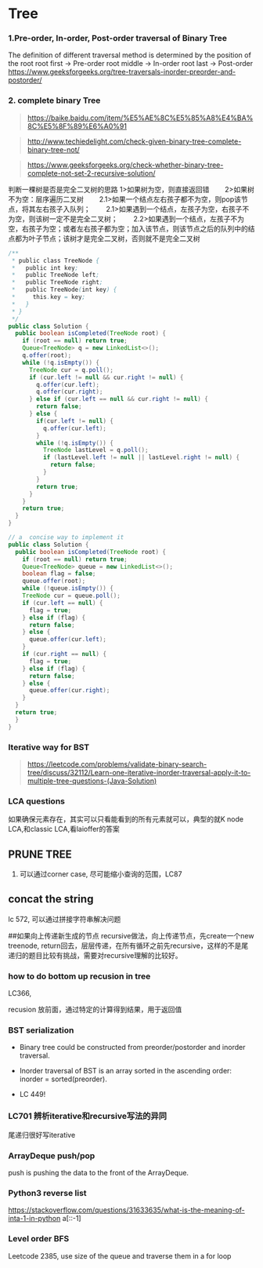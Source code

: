# Tree
### 1.Pre-order, In-order, Post-order traversal of Binary Tree
The definition of different traversal method is determined by the position of the root
root first -> Pre-order
root middle -> In-order
root last -> Post-order
https://www.geeksforgeeks.org/tree-traversals-inorder-preorder-and-postorder/

### 2. complete binary Tree
>https://baike.baidu.com/item/%E5%AE%8C%E5%85%A8%E4%BA%8C%E5%8F%89%E6%A0%91

>http://www.techiedelight.com/check-given-binary-tree-complete-binary-tree-not/  

>https://www.geeksforgeeks.org/check-whether-binary-tree-complete-not-set-2-recursive-solution/

判断一棵树是否是完全二叉树的思路
1>如果树为空，则直接返回错
　　2>如果树不为空：层序遍历二叉树
　　2.1>如果一个结点左右孩子都不为空，则pop该节点，将其左右孩子入队列；
　　2.1>如果遇到一个结点，左孩子为空，右孩子不为空，则该树一定不是完全二叉树；
　　2.2>如果遇到一个结点，左孩子不为空，右孩子为空；或者左右孩子都为空；加入该节点，则该节点之后的队列中的结点都为叶子节点；该树才是完全二叉树，否则就不是完全二叉树
```java
/**
 * public class TreeNode {
 *   public int key;
 *   public TreeNode left;
 *   public TreeNode right;
 *   public TreeNode(int key) {
 *     this.key = key;
 *   }
 * }
 */
public class Solution {
  public boolean isCompleted(TreeNode root) {
    if (root == null) return true;
    Queue<TreeNode> q = new LinkedList<>();
    q.offer(root);
    while (!q.isEmpty()) {
      TreeNode cur = q.poll();
      if (cur.left != null && cur.right != null) {
        q.offer(cur.left);
        q.offer(cur.right);
      } else if (cur.left == null && cur.right != null) {
        return false;
      } else {
        if(cur.left != null) {
          q.offer(cur.left);
        }
        while (!q.isEmpty()) {
          TreeNode lastLevel = q.poll();
          if (lastLevel.left != null || lastLevel.right != null) {
            return false;
          }
        }
        return true;
      }
    }
    return true;
  }
}

```
```Java
// a  concise way to implement it
public class Solution {
  public boolean isCompleted(TreeNode root) {
    if (root == null) return true;
    Queue<TreeNode> queue = new LinkedList<>();
    boolean flag = false;
    queue.offer(root);
    while (!queue.isEmpty()) {
    TreeNode cur = queue.poll();
    if (cur.left == null) {
      flag = true;
    } else if (flag) {
      return false;
    } else {
      queue.offer(cur.left);
    }
    if (cur.right == null) {
      flag = true;
    } else if (flag) {
      return false;
    } else {
      queue.offer(cur.right);
    }
  }
  return true;
  }
}

```

### Iterative way for BST
>https://leetcode.com/problems/validate-binary-search-tree/discuss/32112/Learn-one-iterative-inorder-traversal-apply-it-to-multiple-tree-questions-(Java-Solution)


### LCA questions
如果确保元素存在，其实可以只看能看到的所有元素就可以，典型的就K node LCA,和classic LCA,看laioffer的答案

## PRUNE TREE
1. 可以通过corner case, 尽可能缩小查询的范围，LC87

## concat the string
lc 572, 可以通过拼接字符串解决问题

##如果向上传递新生成的节点
recursive做法，向上传递节点，先create一个new treenode, return回去，层层传递，在所有循环之前先recursive，这样的不是尾递归的题目比较有挑战，需要对recursive理解的比较好。

### how to do bottom up recusion in tree
LC366,

recusion 放前面，通过特定的计算得到结果，用于返回值

### BST serialization
- Binary tree could be constructed from preorder/postorder and inorder traversal.
- Inorder traversal of BST is an array sorted in the ascending order: inorder = sorted(preorder).

- LC 449!

### LC701 辨析iterative和recursive写法的异同
尾递归很好写iterative

### ArrayDeque push/pop
push is pushing the data to the front of the ArrayDeque.

### Python3 reverse list
https://stackoverflow.com/questions/31633635/what-is-the-meaning-of-inta-1-in-python
a[::-1]

### Level order BFS
Leetcode 2385, use size of the queue and traverse them in a for loop